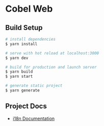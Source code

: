 # Cobel Web

## Build Setup

```bash
# install dependencies
$ yarn install

# serve with hot reload at localhost:3000
$ yarn dev

# build for production and launch server
$ yarn build
$ yarn start

# generate static project
$ yarn generate
```

## Project Docs

- [i18n Documentation](https://kazupon.github.io/vue-i18n/)
